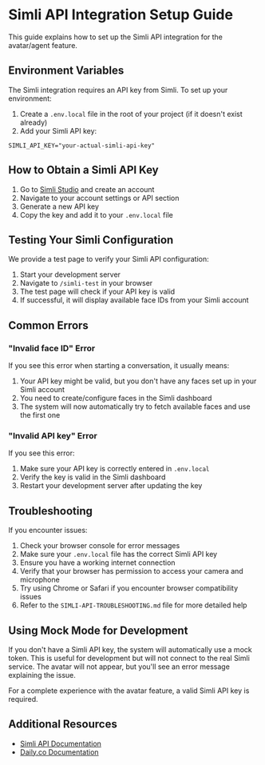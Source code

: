 # Simli API Integration Setup Guide

This guide explains how to set up the Simli API integration for the avatar/agent feature.

## Environment Variables

The Simli integration requires an API key from Simli. To set up your environment:

1. Create a `.env.local` file in the root of your project (if it doesn't exist already)
2. Add your Simli API key:

```
SIMLI_API_KEY="your-actual-simli-api-key"
```

## How to Obtain a Simli API Key

1. Go to [Simli Studio](https://app.simli.com) and create an account
2. Navigate to your account settings or API section
3. Generate a new API key
4. Copy the key and add it to your `.env.local` file

## Testing Your Simli Configuration

We provide a test page to verify your Simli API configuration:

1. Start your development server
2. Navigate to `/simli-test` in your browser
3. The test page will check if your API key is valid
4. If successful, it will display available face IDs from your Simli account

## Common Errors

### "Invalid face ID" Error

If you see this error when starting a conversation, it usually means:

1. Your API key might be valid, but you don't have any faces set up in your Simli account
2. You need to create/configure faces in the Simli dashboard
3. The system will now automatically try to fetch available faces and use the first one

### "Invalid API key" Error

If you see this error:

1. Make sure your API key is correctly entered in `.env.local`
2. Verify the key is valid in the Simli dashboard
3. Restart your development server after updating the key

## Troubleshooting

If you encounter issues:

1. Check your browser console for error messages
2. Make sure your `.env.local` file has the correct Simli API key
3. Ensure you have a working internet connection
4. Verify that your browser has permission to access your camera and microphone
5. Try using Chrome or Safari if you encounter browser compatibility issues
6. Refer to the `SIMLI-API-TROUBLESHOOTING.md` file for more detailed help

## Using Mock Mode for Development

If you don't have a Simli API key, the system will automatically use a mock token. This is useful for development but will not connect to the real Simli service. The avatar will not appear, but you'll see an error message explaining the issue.

For a complete experience with the avatar feature, a valid Simli API key is required.

## Additional Resources

- [Simli API Documentation](https://api.simli.ai/docs)
- [Daily.co Documentation](https://docs.daily.co/) 